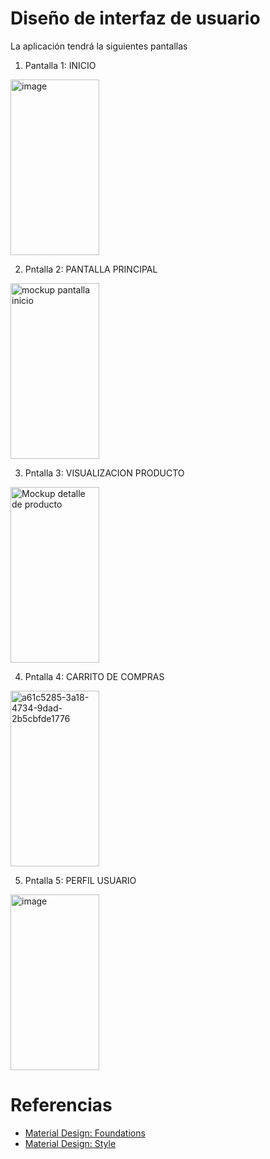 # Diseño de interfaz de usuario

La aplicación tendrá la siguientes pantallas

1. Pantalla 1: INICIO

<img width="142" height="281" alt="image" src="https://github.com/user-attachments/assets/6d7233b2-6fae-4f1f-bf8d-c98933cb484c" />

2. Pntalla 2: PANTALLA PRINCIPAL
<img width="142" height="281" alt="mockup pantalla inicio" src="https://github.com/user-attachments/assets/85687049-b57b-4dd4-98b9-4b66ceabc41f" />



3. Pntalla 3: VISUALIZACION PRODUCTO
<img width="142" height="281" alt="Mockup detalle de producto" src="https://github.com/user-attachments/assets/99525f39-66b3-4509-9a75-67ad1fcc13a4" />


4. Pntalla 4: CARRITO DE COMPRAS
<img width="142" height="281" alt="a61c5285-3a18-4734-9dad-2b5cbfde1776" src="https://github.com/user-attachments/assets/2a46f80c-f2dc-4bc2-9f7b-f6c67178f60e" />



5. Pntalla 5: PERFIL USUARIO
<img width="142" height="281" alt="image" src="https://github.com/user-attachments/assets/666d3512-5797-403a-8da6-65958bfb20ad" />



# Referencias

- [Material Design: Foundations](https://m3.material.io/foundations)
- [Material Design: Style](https://m3.material.io/styles)
